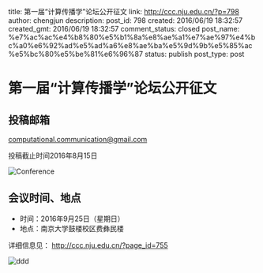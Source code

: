title: 第一届“计算传播学”论坛公开征文
link: http://ccc.nju.edu.cn/?p=798
author: chengjun
description: 
post_id: 798
created: 2016/06/19 18:32:57
created_gmt: 2016/06/19 18:32:57
comment_status: closed
post_name: %e7%ac%ac%e4%b8%80%e5%b1%8a%e8%ae%a1%e7%ae%97%e4%bc%a0%e6%92%ad%e5%ad%a6%e8%ae%ba%e5%9d%9b%e5%85%ac%e5%bc%80%e5%be%81%e6%96%87
status: publish
post_type: post

# 第一届“计算传播学”论坛公开征文

## 投稿邮箱

computational.communication@gmail.com

投稿截止时间2016年8月15日

![Conference](/wp-content/uploads/2016/06/Conference.jpg)

## 会议时间、地点

  * 时间：2016年9月25日（星期日）
  * 地点：南京大学鼓楼校区费彝民楼

详细信息见： <http://ccc.nju.edu.cn/?page_id=755>

![ddd](/wp-content/uploads/2016/06/ddd-300x295.png)